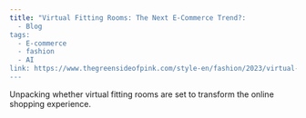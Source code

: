 ```yaml
---
title: "Virtual Fitting Rooms: The Next E-Commerce Trend?:
  - Blog
tags:
  - E-commerce
  - fashion
  - AI
link: https://www.thegreensideofpink.com/style-en/fashion/2023/virtual-fitting-rooms-the-next-big-trend/?lang=en
---
```


Unpacking whether virtual fitting rooms are set to transform the online shopping experience.
